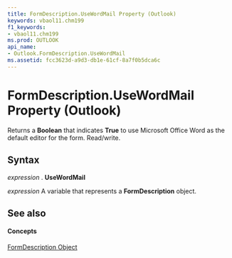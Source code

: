 ```yaml
---
title: FormDescription.UseWordMail Property (Outlook)
keywords: vbaol11.chm199
f1_keywords:
- vbaol11.chm199
ms.prod: OUTLOOK
api_name:
- Outlook.FormDescription.UseWordMail
ms.assetid: fcc3623d-a9d3-db1e-61cf-8a7f0b5dca6c
---
```



# FormDescription.UseWordMail Property (Outlook)

Returns a  **Boolean** that indicates **True** to use Microsoft Office Word as the default editor for the form. Read/write.


## Syntax

 _expression_ . **UseWordMail**

 _expression_ A variable that represents a **FormDescription** object.


## See also


#### Concepts


[FormDescription Object](formdescription-object-outlook.md)


